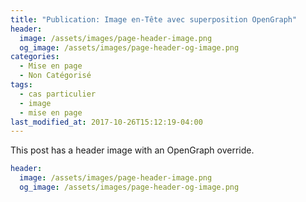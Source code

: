 ```yaml
---
title: "Publication: Image en-Tête avec superposition OpenGraph"
header:
  image: /assets/images/page-header-image.png
  og_image: /assets/images/page-header-og-image.png
categories:
  - Mise en page
  - Non Catégorisé
tags:
  - cas particulier
  - image
  - mise en page
last_modified_at: 2017-10-26T15:12:19-04:00
---
```


This post has a header image with an OpenGraph override.

```yaml
header:
  image: /assets/images/page-header-image.png
  og_image: /assets/images/page-header-og-image.png
```
